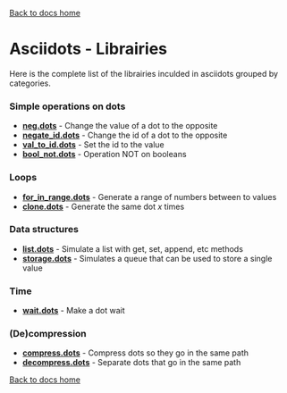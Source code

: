 [Back to docs home](../index.md)

# Asciidots - Librairies

Here is the complete list of the librairies inculded in asciidots grouped by categories.

### Simple operations on dots
- **[neg.dots](neg.md)** - Change the value of a dot to the opposite
- **[negate_id.dots](negate_id.md)** - Change the id of a dot to the opposite
- **[val_to_id.dots](val_to_id.md)** - Set the id to the value
- **[bool_not.dots](bool_not.md)**	- Operation NOT on booleans


### Loops
- **[for_in_range.dots](for_in_range.md)** - Generate a range of numbers between to values
- **[clone.dots](clone.md)** - Generate the same dot *x* times

### Data structures
- **[list.dots](list.md)** - Simulate a list with get, set, append, etc methods
- **[storage.dots](storage.md)** - Simulates a queue that can be used to store a single value

### Time
- **[wait.dots](wait.md)** - Make a dot wait

### (De)compression
- **[compress.dots](compress.md)** - Compress dots so they go in the same path
- **[decompress.dots](decompress.md)** - Separate dots that go in the same path

[Back to docs home](../index.md)
